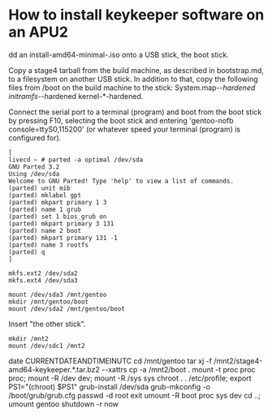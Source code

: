 # How to install keykeeper software on an APU2

dd an install-amd64-minimal-<date>.iso onto a USB stick, the
boot stick.

Copy a stage4 tarball from the build machine, as described in
bootstrap.md, to a filesystem on another USB stick. In addition to
that, copy the following files from /boot on the build machine to the
stick: System.map-*-hardened initramfs-*-hardened kernel-*-hardened.

Connect the serial port to a terminal (program) and boot from the boot
stick by pressing F10, selecting the boot stick and entering
'gentoo-nofb console=ttyS0,115200' (or whatever speed your terminal
(program) is configured for).

    [
    livecd ~ # parted -a optimal /dev/sda
    GNU Parted 3.2
    Using /dev/sda
    Welcome to GNU Parted! Type 'help' to view a list of commands.
    (parted) unit mib
    (parted) mklabel gpt
    (parted) mkpart primary 1 3
    (parted) name 1 grub
    (parted) set 1 bios_grub on
    (parted) mkpart primary 3 131
    (parted) name 2 boot
    (parted) mkpart primary 131 -1
    (parted) name 3 rootfs
    (parted) q
    ]

    mkfs.ext2 /dev/sda2
    mkfs.ext4 /dev/sda3

    mount /dev/sda3 /mnt/gentoo
    mkdir /mnt/gentoo/boot
    mount /dev/sda2 /mnt/gentoo/boot

Insert "the other stick".

    mkdir /mnt2
    mount /dev/sdc1 /mnt2

date CURRENTDATEANDTIMEINUTC
cd /mnt/gentoo
tar xj -f /mnt2/stage4-amd64-keykeeper.*.tar.bz2 --xattrs
cp -a /mnt2/boot .
mount -t proc proc proc; mount -R /dev dev; mount -R /sys sys
chroot .
. /etc/profile; export PS1="(chroot) $PS1"
grub-install /dev/sda
grub-mkconfig -o /boot/grub/grub.cfg
passwd -d root
exit
umount -R boot proc sys dev
cd ..; umount gentoo
shutdown -r now
